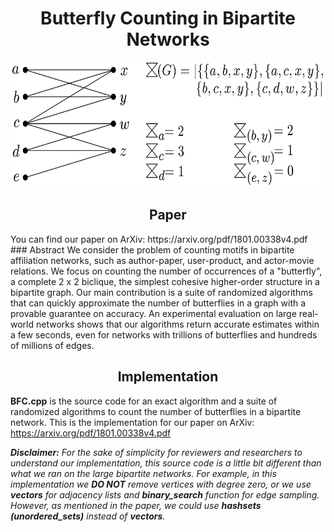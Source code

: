 <h1 align="center">Butterfly Counting in Bipartite Networks</h1>
<p align="center">
  <img src="images/example.png" width = 600 height = 200/>
</p>

<h2 align="center">Paper</h2>
You can find our paper on ArXiv: https://arxiv.org/pdf/1801.00338v4.pdf
### Abstract 	
We consider the problem of counting motifs in bipartite affiliation networks, such as author-paper, user-product, and actor-movie relations. We focus on counting the number of occurrences of a "butterfly", a complete 2 x 2 biclique, the simplest cohesive higher-order structure in a bipartite graph. Our main contribution is a suite of randomized algorithms that can quickly approximate the number of butterflies in a graph with a provable guarantee on accuracy. An experimental evaluation on large real-world networks shows that our algorithms return accurate estimates within a few seconds, even for networks with trillions of butterflies and hundreds of millions of edges.

<h2 align="center">Implementation</h2>

__BFC.cpp__ is the source code for an exact algorithm and a suite of randomized algorithms to count the number of butterflies in a bipartite network. This is the implementation for our paper on ArXiv: https://arxiv.org/pdf/1801.00338v4.pdf


___Disclaimer:__ For the sake of simplicity for reviewers and researchers to understand our implementation, this source code is a little bit different than what we ran on the large bipartite networks. For example, in this implementation we __DO NOT__ remove vertices with degree zero, or we use __vectors__ for adjacency lists and __binary_search__ function for edge sampling. However, as mentioned in the paper, we could use __hashsets (unordered_sets)__ instead of __vectors__._
